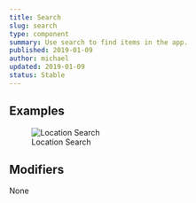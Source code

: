 ```yaml
---
title: Search
slug: search
type: component
summary: Use search to find items in the app.
published: 2019-01-09
author: michael
updated: 2019-01-09
status: Stable
---
```


##  Examples

<figure>
    <img src="/static/images/search-location.png" alt="Location Search">
    <figcaption>Location Search</figcaption>
</figure>

## Modifiers
None